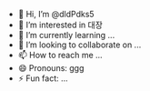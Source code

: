 - 👋 Hi, I’m @dldPdks5
- 👀 I’m interested in 대장
- 🌱 I’m currently learning ...
- 💞️ I’m looking to collaborate on ...
- 📫 How to reach me ...
- 😄 Pronouns: ggg
- ⚡ Fun fact: ...

<!---
dldPdks5/dldPdks5 is a ✨ special ✨ repository because its `README.md` (this file) appears on your GitHub profile.
You can click the Preview link to take a look at your changes.
--->
